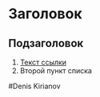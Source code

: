 # Заголовок

## Подзаголовок

1. [Текст ссылки](цель_ссылки)
1. Второй пункт списка

#Denis Kirianov